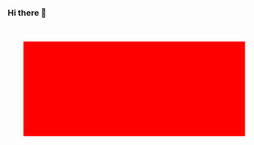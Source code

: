 ### Hi there 👋

<!--
**codepunkt/codepunkt** is a ✨ _special_ ✨ repository because its `README.md` (this file) appears on your GitHub profile.

Here are some ideas to get you started:

- 🔭 I’m currently working on ...
- 🌱 I’m currently learning ...
- 👯 I’m looking to collaborate on ...
- 🤔 I’m looking for help with ...
- 💬 Ask me about ...
- 📫 How to reach me: ...
- 😄 Pronouns: ...
- ⚡ Fun fact: ...
-->


<svg fill="none" viewBox="0 0 800 400" width="800" height="400" xmlns="http://www.w3.org/2000/svg">
  <rect x="50" y="50" width="700" height="300" fill="red" />
</svg>
